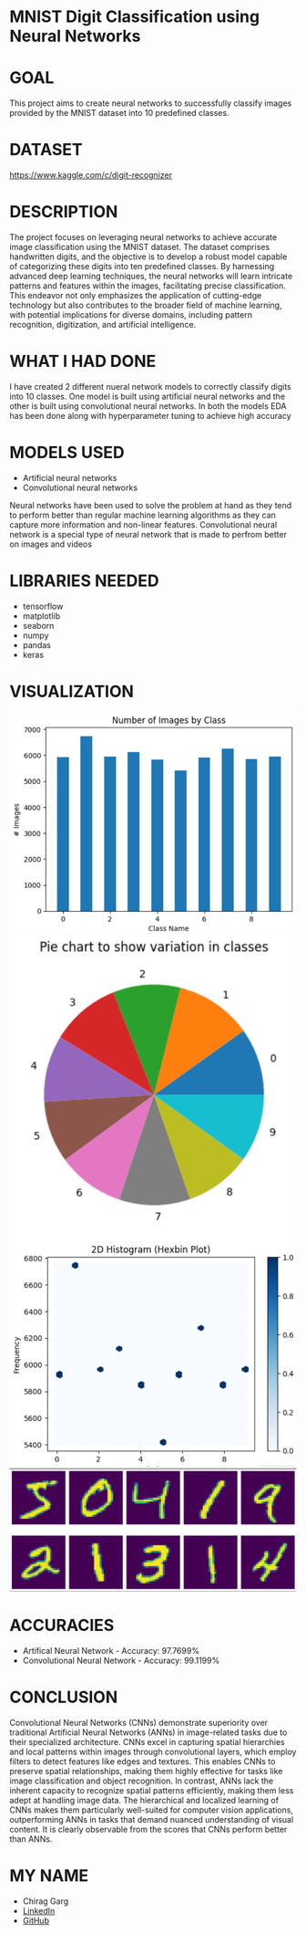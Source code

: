 # MNIST Digit Classification using Neural Networks

# GOAL
This project aims to create neural networks to successfully classify images provided by the MNIST dataset into 10 predefined classes.

# DATASET
https://www.kaggle.com/c/digit-recognizer

# DESCRIPTION

The project focuses on leveraging neural networks to achieve accurate image classification using the MNIST dataset. The dataset comprises handwritten digits, and the objective is to develop a robust model capable of categorizing these digits into ten predefined classes. By harnessing advanced deep learning techniques, the neural networks will learn intricate patterns and features within the images, facilitating precise classification. This endeavor not only emphasizes the application of cutting-edge technology but also contributes to the broader field of machine learning, with potential implications for diverse domains, including pattern recognition, digitization, and artificial intelligence.

# WHAT I HAD DONE

I have created 2 different nueral network models to correctly classify digits into 10 classes. One model is built using artificial neural networks and the other is built using convolutional neural networks. In both the models EDA has been done along with hyperparameter tuning to achieve high accuracy

# MODELS USED

<ul>
    <li>Artificial neural networks</li>
    <li>Convolutional neural networks</li>
</ul>
Neural networks have been used to solve the problem at hand as they tend to perform better than regular machine learning algorithms as they can capture more information and non-linear features. Convolutional neural network is a special type of neural network that is made to perfrom better on images and videos

# LIBRARIES NEEDED

<ul>
    <li>tensorflow </li>
    <li>matplotlib</li>
    <li>seaborn</li>
    <li>numpy</li>
    <li>pandas</li>
    <li>keras</li>
</ul>

# VISUALIZATION
![pie chart to visualize class imbalance](<bar graph.png>)
![pie chart to visualize class imbalance](<MNIST Digit Classification using Neural Networks\images\pie chart.png>)
![histogram plot to visualize frequency distribution in each class](<MNIST Digit Classification using Neural Networks\images\histogram.png>)
![input visualization](<MNIST Digit Classification using Neural Networks\images\input visualisation.png>)

# ACCURACIES

<ul>
    <li>Artifical Neural Network - Accuracy: 97.7699%</li>
    <li>Convolutional Neural Network - Accuracy: 99.1199%</li>
</ul>

# CONCLUSION

Convolutional Neural Networks (CNNs) demonstrate superiority over traditional Artificial Neural Networks (ANNs) in image-related tasks due to their specialized architecture. CNNs excel in capturing spatial hierarchies and local patterns within images through convolutional layers, which employ filters to detect features like edges and textures. This enables CNNs to preserve spatial relationships, making them highly effective for tasks like image classification and object recognition. In contrast, ANNs lack the inherent capacity to recognize spatial patterns efficiently, making them less adept at handling image data. The hierarchical and localized learning of CNNs makes them particularly well-suited for computer vision applications, outperforming ANNs in tasks that demand nuanced understanding of visual content. It is clearly observable from the scores that CNNs perform better than ANNs.

# MY NAME
- Chirag Garg
- <a href="https://www.linkedin.com/in/chirag-garg-531965228/">LinkedIn</a>
- <a href="https://github.com/Cgarg9">GitHub</a>